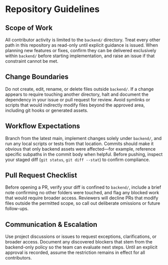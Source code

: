 # Repository Guidelines

## Scope of Work
All contributor activity is limited to the `backend/` directory. Treat every other path in this repository as read-only until explicit guidance is issued. When planning new features or fixes, confirm they can be delivered exclusively within `backend/` before starting implementation, and raise an issue if that constraint cannot be met.

## Change Boundaries
Do not create, edit, rename, or delete files outside `backend/`. If a change appears to require touching another directory, halt and document the dependency in your issue or pull request for review. Avoid symlinks or scripts that would indirectly modify files beyond the approved area, including git hooks or generated assets.

## Workflow Expectations
Branch from the latest main, implement changes solely under `backend/`, and run any local scripts or tests from that location. Commits should make it obvious that only backend assets were affected—for example, reference specific subpaths in the commit body when helpful. Before pushing, inspect your staged diff (`git status`, `git diff --stat`) to confirm compliance.

## Pull Request Checklist
Before opening a PR, verify your diff is confined to `backend/`, include a brief note confirming no other folders were touched, and flag any blocked work that would require broader access. Reviewers will decline PRs that modify files outside the permitted scope, so call out deliberate omissions or future follow-ups.

## Communication & Escalation
Use project discussions or issues to request exceptions, clarifications, or broader access. Document any discovered blockers that stem from the backend-only policy so the team can evaluate next steps. Until an explicit approval is recorded, assume the restriction remains in effect for all contributors.
